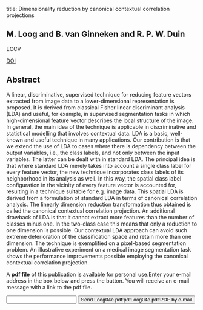 title: Dimensionality reduction by canonical contextual correlation projections

## M. Loog and B. van Ginneken and R. P. W. Duin
ECCV

<a href="https://doi.org/10.1007/978-3-540-24670-1_43">DOI</a>

## Abstract
A linear, discriminative, supervised technique for reducing feature vectors extracted from image data to a lower-dimensional representation is proposed. It is derived from classical Fisher linear discriminant analysis (LDA) and useful, for example, in supervised segmentation tasks in which high-dimensional feature vector describes the local structure of the image. In general, the main idea of the technique is applicable in discriminative and statistical modelling that involves contextual data. LDA is a basic, well-known and useful technique in many applications. Our contribution is that we extend the use of LDA to cases where there is dependency between the output variables, i.e., the class labels, and not only between the input variables. The latter can be dealt with in standard LDA. The principal idea is that where standard LDA merely takes into account a single class label for every feature vector, the new technique incorporates class labels of its neighborhood in its analysis as well. In this way, the spatial class label configuration in the vicinity of every feature vector is accounted for, resulting in a technique suitable for e.g. image data. This spatial LDA is derived from a formulation of standard LDA in terms of canonical correlation analysis. The linearly dimension reduction transformation thus obtained is called the canonical contextual correlation projection. An additional drawback of LDA is that it cannot extract more features than the number of classes minus one. In the two-class case this means that only a reduction to one dimension is possible. Our contextual LDA approach can avoid such extreme deterioration of the classification space and retain more than one dimension. The technique is exemplified on a pixel-based segmentation problem. An illustrative experiment on a medical image segmentation task shows the performance improvements possible employing the canonical contextual correlation projection.

A <b>pdf file</b> of this publication is available for personal use.Enter your e-mail address in the box below and press the button. You will receive an e-mail message with a link to the pdf file.
<form action="sender.php">  <input type="text" name="email">  <input type="submit" value="Send Loog04e.pdf:pdfLoog04e.pdf:PDF by e-mail"></form>